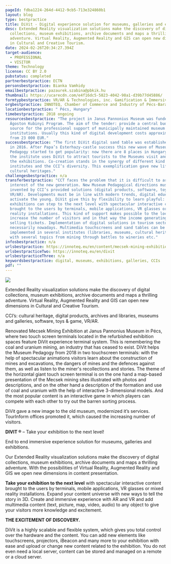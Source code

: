 ```yaml
---
pageId: fdba1224-264d-4412-9cb5-713e324860b1
layout: blog
type: bestpractice
title: DiVit - Digital experience solution for museums, galleries and exhibitions
desc: Extended Reality visualization solutions make the discovery of digital
  collections, museum exhibitions, archive documents and maps a thrilling
  adventure. Virtual Reality, Augmented Reality and GIS can open new dimensions
  in Cultural and Creative Tourism.
date: 2024-02-26T20:34:27.394Z
target-audience:
  - PROFESSIONAL
  - VISITOR
theme: Technology
license: CC BY 2.0
pubstatus: completed
partnerbestpractice: ECTN
personsbestpractice: Bianka Vamhidy
emailbestpractice: pazaurek.szabina@pbkik.hu
thumbnail: https://ucarecdn.com/e4f16dc5-5823-4042-98a1-d39b77d45886/
formtypbestpractice: VR/AR & Technologies, inc. Gamification & Immersive perfomances
orgbestpractice: INNOTEQ, Chamber of Commerce and Industry of Pécs-Baranya
locationbestpractice: " Pécs, Hungary"
timebestpractice: 2018 ongoing
resourcesbestpractice: "The project in Janus Pannonius Museum was funded by
  Ágoston Kubinyi Program. The aim of the tender: provide a central budget
  source for the professional support of municipally maintained museum
  institutions. Usually this kind of digital development costs approximately
  from 23 000 EUR."
successbestpractice: "The first DiVit digital sand table was established in Papa
  in 2016. After Papa’s Esterhazy-castle success this new wave of Museum
  Pedagogy started to get popularity: now there are 8 places in Hungary where
  the institute uses DiVit to attract tourists to the Museums visit and enjoy
  the exhibitions. Co-creation stands in the synergy of different kind of
  institutes and the CCI’s diversity. This exemplification gave new life of
  cultural heritages."
challengesbestpractice: n/a
transferbestpractice: "CCT faces the problem that it is difficult to arouse the
  interest of the new generation. New Museum Pedagogical directions must be
  invented by CCI’s provided solutions (digital products, software, toys&game,
  VR/AR). Developments must be in line with modern trends, digital education to
  activate the young. DiVit give this by flexibility to learn playful:
  exhibitions can step to the next level with spectacular interactive content
  brought to the users by terminals, mobile applications, VR glasses or mixed
  reality installations. This kind of support makes possible to the local CCT to
  increase the number of visitors and in that way the income generating by
  selling tickets. Implementation of digital solutions in tourism sector is
  necessarily nowadays. Multimedia touchscreens and sand tables can be
  implemented in several institutes (libraries, museums, cultural heritages)
  with several topics from mining through battles to wineries etc."
infosbestpractice: n/a
urlsbestpractice: https://innoteq.eu/en/content/mecsek-mining-exhibition-p%C3%A9cs
urlsbestpracticeTwo: https://innoteq.eu/en/divit
urlsbestpracticeThree: n/a
keywordsbestpractice: digital, museums, exhibitions, galleries, CCIs
pdf: ""
---
```

![](https://ucarecdn.com/70f4b0a7-03c4-4736-9a8c-c4808123b138/)

Extended Reality visualization solutions make the discovery of digital collections, museum exhibitions, archive documents and maps a thrilling adventure. Virtual Reality, Augmented Reality and GIS can open new dimensions in Cultural and Creative Tourism.

CCI’s: cultural heritage, digital products, archives and libraries, museums and galleries, software, toys & game, VR/AR.

Renovated Mecsek Mining Exhibition at Janus Pannonius Museum in Pécs, where two touch screen terminals located in the refurbished exhibition spaces feature DiVit experience terminal system. This is remembering the coal and uranium mining, an industry that has ceased to exist. DiVit helps the Museum Pedagogy from 2018 in two touchscreen terminals: with the help of spectacular animations visitors learn about the construction of mines and excavations, the dangers of mines and the defences against them, as well as listen to the miner's recollections and stories. The theme of the horizontal giant touch screen terminal is on the one hand a map-based presentation of the Mecsek mining sites illustrated with photos and descriptions, and on the other hand a description of the formation and use of coal and uranium with the help of interactive 3-dimensional models. And the most popular content is an interactive game in which players can compete with each other to try out the barren sorting process.

DiVit gave a new image to the old museum, modernized it’s services. TourInform offices promoted it, which caused the increasing number of visitors.



**DIVIT ®** – Take your exhibition to the next level!

End to end immersive experience solution for museums, galleries and exhibitions.

Our Extended Reality visualization solutions make the discovery of digital collections, museum exhibitions, archive documents and maps a thrilling adventure. With the possibilities of Virtual Reality, Augmented Reality and GIS we open new dimensions in content presentation.

**Take your exhibition to the next level** with spectacular interactive content brought to the users by terminals, mobile applications, VR glasses or mixed reality installations. Expand your content universe with new ways to tell the story in 3D. Create and immersive experience with AR and VR and add multimedia content (text, picture, map, video, audio) to any object to give your visitors more knowledge and excitement.

**THE EXCITEMENT OF DISCOVERY.**

DiVit is a highly scalable and flexible system, which gives you total control over the hardware and the content. You can add new elements like touchscreens, projectors, iBeacon and many more to your exhibition with ease and upload or change new content related to the exhibition. You do not even need a local server, content can be stored and managed on a remote or a cloud server.
